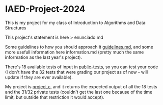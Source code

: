 # IAED-Project-2024
This is my project for my class of Introduction to Algorithms and Data Structures

This project's statement is here > enunciado.md

Some guidelines to how you should approach it [guidelines.md](guidelines.md), and some more usefull information here information.md (pretty much the same information as the last year's project).

There's 18 available tests of input in [public-tests](public-tests), so you can test your code (I don't have the 32 tests that were grading our project as of now - will update if they are ever available).

My project is [project.c](project.c), and it returns the expected output of all the 18 tests and the 31/32 private tests (couldn't get the last one because of the time limit, but outside that restriction it would accept).
